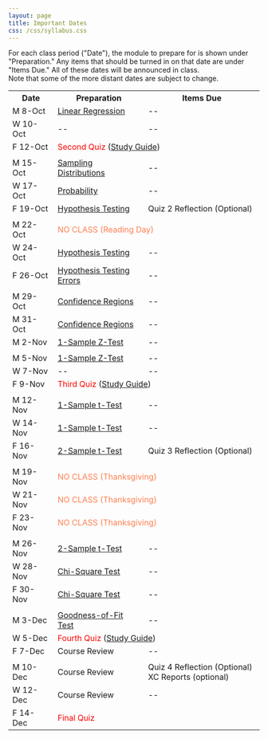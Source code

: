 ```yaml
---
layout: page
title: Important Dates
css: /css/syllabus.css
---
```


<div class="alert alert-info">
For each class period ("Date"), the module to prepare for is shown under "Preparation." Any items that should be turned in on that date are under "Items Due." All of these dates will be announced in class.
</div>

<div class="alert alert-warning">
Note that some of the more distant dates are subject to change.
</div>

<table width="100%">
<tr><th width="18%">Date</th><th width="36%">Preparation</th><th width="46%">Items Due</th></tr>
<!---

<tr><td>W 5-Sep</td>
    <td><a href="Syllabus-Current">Syllabus</a><br><a href="../modules/WhyStats">Why Stats is Important?</a></td>
    <td>--</td></tr>
<tr><td>F 7-Sep</td>
    <td><a href="../modules/FoundationalDefns">Foundational Definitions</a></td>
    <td>--</td></tr>
<tr><td></td><td></td><td></td></tr>

<tr><td>M 10-Sep</td>
    <td><a href="../modules/DataProduction">Data Production</a></td>
    <td>--</td></tr>
<tr><td>W 12-Sep</td>
    <td><a href="../modules/GettingDataIntoR">Getting Data Into R</a></td>
    <td>--</td></tr>
<tr><td>F 14-Sep</td>
    <td><a href="../modules/UEDAQuant1">Summaries for One Quant ...</a></td>
    <td>--</td></tr>
<tr><td></td><td></td><td></td></tr>

<tr><td>M 17-Sep</td>
    <td><a href="../modules/UEDAQuant2">Univariate EDA - Quant ...</a></td>
    <td>--</td></tr>
<tr><td>W 19-Sep</td>
    <td><a href="../modules/FilteringDataInR">Filtering Data In R</a></td>
    <td>--</td></tr>
<tr><td>F 21-Sep</td>
    <td colspan="2"><span style="color:red">First Quiz</span> (<a href="QuizGuide/quiz1.html">Study Guide</a>)</td></tr>
<tr><td></td><td></td><td></td></tr>

<tr><td>M 24-Sep</td>
    <td><a href="../modules/UEDACat">Univariate EDA - Categorical</a></td>
    <td>--</td></tr>
<tr><td>W 26-Sep</td>
    <td><a href="../modules/NormalDist">Normal Distributions</a></td>
    <td>--</td></tr>
<tr><td>F 28-Sep</td>
    <td><a href="../modules/NormalDist">Normal Distributions</a></td>
    <td>Quiz 1 Reflection (Optional)</td></tr>
<tr><td></td><td></td><td></td></tr>

<tr><td>M 1-Oct</td>
    <td><a href="../modules/BEDACat">Bivariate EDA - Categorical</a></td>
    <td>--</td></tr>
<tr><td>W 3-Oct</td>
    <td><a href="../modules/BEDAQuant">Bivariate EDA - Quantitative</a></td>
    <td>--</td></tr>
<tr><td>F 5-Oct</td>
    <td><a href="../modules/LinearRegression">Linear Regression</a></td>
    <td>--</td></tr>
<tr><td></td><td></td><td></td></tr>
--->

<tr><td>M 8-Oct</td>
    <td><a href="../modules/LinearRegression">Linear Regression</a></td>
    <td>--</td></tr>
<tr><td>W 10-Oct</td>
    <td>--</td>
    <td>--</td></tr>
<tr><td>F 12-Oct</td>
    <td colspan="2"><span style="color:red">Second Quiz</span> (<a href="QuizGuide/quiz2.html">Study Guide</a>)</td></tr>
<tr><td></td><td></td><td></td></tr>

<tr><td>M 15-Oct</td>
    <td><a href="../modules/SamplingDist">Sampling Distributions</a></td>
    <td>--</td></tr>
<tr><td>W 17-Oct</td>
    <td><a href="../modules/Probability">Probability</a></td>
     <td>--</td></tr>
<tr><td>F 19-Oct</td>
    <td><a href="../modules/HypTesting">Hypothesis Testing</a></td>
    <td>Quiz 2 Reflection (Optional)</td></tr>
<tr><td></td><td></td><td></td></tr>

<tr><td>M 22-Oct</td>
    <td colspan="2"><span style="color:coral">NO CLASS (Reading Day)</span></td></tr>
<tr><td>W 24-Oct</td>
    <td><a href="../modules/HypTesting">Hypothesis Testing</a></td>
    <td>--</td></tr>
<tr><td>F 26-Oct</td>
    <td><a href="../modules/HypTestingErrs">Hypothesis Testing Errors</a></td>
    <td>--</td></tr>
<tr><td></td><td></td><td></td></tr>

<tr><td>M 29-Oct</td>
    <td><a href="../modules/ConfRegions">Confidence Regions</a></td>
    <td>--</td></tr>
<tr><td>M 31-Oct</td>
    <td><a href="../modules/ConfRegions">Confidence Regions</a></td>
    <td>--</td></tr>
<tr><td>M 2-Nov</td>
    <td><a href="../modules/1SampleZ">1-Sample Z-Test</a></td>
    <td>--</td></tr>
<tr><td></td><td></td><td></td></tr>

<tr><td>M 5-Nov</td>
    <td><a href="../modules/1SampleZ">1-Sample Z-Test</a></td>
    <td>--</td></tr>
<tr><td>W 7-Nov</td>
    <td>--</td>
    <td>--</td></tr>
<tr><td>F 9-Nov</td>
    <td colspan="2"><span style="color:red">Third Quiz</span> (<a href="QuizGuide/quiz.html">Study Guide</a>)</td></tr>
<tr><td></td><td></td><td></td></tr>

<tr><td>M 12-Nov</td>
    <td><a href="../modules/1Samplet">1-Sample t-Test</a></td>
    <td>--</td></tr>
<tr><td>W 14-Nov</td>
    <td><a href="../modules/1Samplet">1-Sample t-Test</a></td>
    <td>--</td></tr>
<tr><td>F 16-Nov</td>
    <td><a href="../modules/2Samplet">2-Sample t-Test</a></td>
    <td>Quiz 3 Reflection (Optional)</td></tr>
<tr><td></td><td></td><td></td></tr>

<tr><td>M 19-Nov</td>
    <td colspan="2"><span style="color:coral">NO CLASS (Thanksgiving)</span></td></tr>
<tr><td>W 21-Nov</td>
    <td colspan="2"><span style="color:coral">NO CLASS (Thanksgiving)</span></td></tr>
<tr><td>F 23-Nov</td>
    <td colspan="2"><span style="color:coral">NO CLASS (Thanksgiving)</span></td></tr>
<tr><td></td><td></td><td></td></tr>

<tr><td>M 26-Nov</td>
    <td><a href="../modules/2Samplet">2-Sample t-Test</a></td>
    <td>--</td></tr>
<tr><td>W 28-Nov</td>
    <td><a href="../modules/ChiSquare">Chi-Square Test</a></td>
    <td>--</td></tr>
<tr><td>F 30-Nov</td>
    <td><a href="../modules/ChiSquare">Chi-Square Test</a></td>
    <td>--</td></tr>
<tr><td></td><td></td><td></td></tr>

<tr><td>M 3-Dec</td>
    <td><a href="../modules/GOFTest">Goodness-of-Fit Test</a></td>
    <td>--</td></tr>
<tr><td>W 5-Dec</td>
    <td colspan="2"><span style="color:red">Fourth Quiz</span> (<a href="QuizGuide/quiz.html">Study Guide</a>)</td></tr>
<tr><td>F 7-Dec</td>
    <td>Course Review</td>
    <td>--</td></tr>
<tr><td></td><td></td><td></td></tr>

<tr><td>M 10-Dec</td>
    <td>Course Review</td>
    <td>Quiz 4 Reflection (Optional)<br>XC Reports (optional)</td></tr>
<tr><td>W 12-Dec</td>
    <td>Course Review</td>
    <td>--</td></tr>
<tr><td>F 14-Dec</td>
    <td colspan="2"><span style="color:red">Final Quiz</span></td></tr>
</table>
